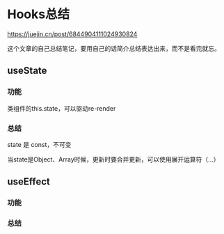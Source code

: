 # Hooks总结

https://juejin.cn/post/6844904111024930824

这个文章的自己总结笔记，要用自己的话简介总结表达出来，而不是看完就忘。

## useState

### 功能

类组件的this.state，可以驱动re-render

### 总结

state 是 const，不可变

当state是Object、Array时候，更新时要合并更新，可以使用展开运算符（...）

## useEffect

### 功能



### 总结